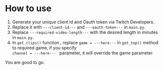 # How to use
1. Generate your unique client id and Oauth token via Twitch Developers.
2. Replace it with `---client-id---` and `---oauth-token---` in `main.py`.
3. Replace `---required-video-length---` with the desired length in minutes in `main.py`.
4. In `get_clips()` function , replace ` game = ---here--- ` in `get_top()` method to required game, if you specify <br>
`channel = ---here--- ` parameter, it will override the game parameter.

You are good to go.
